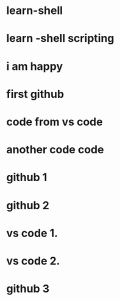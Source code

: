 # learn-shell
# learn -shell scripting
# i am happy 
# first github
# code from vs code
# another code code
# github 1
# github 2
# vs code 1.
# vs code 2.
# github 3
